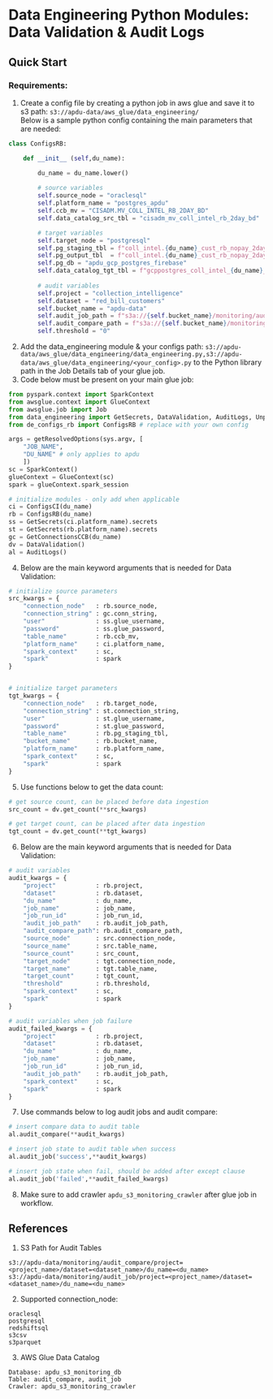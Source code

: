 # Data Engineering Python Modules: Data Validation & Audit Logs
## Quick Start

### Requirements:
1. Create a config file by creating a python job in aws glue and save it to s3 path: `s3://apdu-data/aws_glue/data_engineering/`
<br> Below is a sample python config containing the main parameters that are needed:
``` Python
class ConfigsRB:

    def __init__ (self,du_name):

        du_name = du_name.lower()
        
        # source variables
        self.source_node = "oraclesql"
        self.platform_name = "postgres_apdu"
        self.ccb_mv = "CISADM.MV_COLL_INTEL_RB_2DAY_BD"
        self.data_catalog_src_tbl = "cisadm_mv_coll_intel_rb_2day_bd"

        # target variables
        self.target_node = "postgresql"
        self.pg_staging_tbl = f"coll_intel.{du_name}_cust_rb_nopay_2days_staging"
        self.pg_output_tbl  = f"coll_intel.{du_name}_cust_rb_nopay_2days_output"
        self.pg_db = "apdu_gcp_postgres_firebase"
        self.data_catalog_tgt_tbl = f"gcppostgres_coll_intel_{du_name}_cust_rb_nopay_2days_staging"
        
        # audit variables
        self.project = "collection_intelligence"
        self.dataset = "red_bill_customers"
        self.bucket_name = "apdu-data"
        self.audit_job_path = f"s3a://{self.bucket_name}/monitoring/audit_job/project={self.project}/dataset={self.dataset}/du_name={du_name}"
        self.audit_compare_path = f"s3a://{self.bucket_name}/monitoring/audit_compare/project={self.project}/dataset={self.dataset}/du_name={du_name}"
        self.threshold = "0"

``` 

2. Add the data_engineering module & your configs path: `s3://apdu-data/aws_glue/data_engineering/data_engineering.py,s3://apdu-data/aws_glue/data_engineering/<your_config>.py` to the Python library path in the Job Details tab of your glue job.
3. Code below must be present on your main glue job:
``` Python
from pyspark.context import SparkContext
from awsglue.context import GlueContext
from awsglue.job import Job
from data_engineering import GetSecrets, DataValidation, AuditLogs, UnpackVariables
from de_configs_rb import ConfigsRB # replace with your own config

args = getResolvedOptions(sys.argv, [
    "JOB_NAME",
    "DU_NAME" # only applies to apdu
    ])
sc = SparkContext()
glueContext = GlueContext(sc)
spark = glueContext.spark_session

# initialize modules - only add when applicable
ci = ConfigsCI(du_name)
rb = ConfigsRB(du_name)
ss = GetSecrets(ci.platform_name).secrets
st = GetSecrets(rb.platform_name).secrets
gc = GetConnectionsCCB(du_name)
dv = DataValidation()
al = AuditLogs()

```
4. Below are the main keyword arguments that is needed for Data Validation:
``` Python
# initialize source parameters
src_kwargs = {
    "connection_node"   : rb.source_node,                    
    "connection_string" : gc.conn_string,            
    "user"              : ss.glue_username,
    "password"          : ss.glue_password,    
    "table_name"        : rb.ccb_mv,            
    "platform_name"     : ci.platform_name,
    "spark_context"     : sc,
    "spark"             : spark
}


# initialize target parameters
tgt_kwargs = {
    "connection_node"   : rb.target_node,                    
    "connection_string" : st.connection_string,            
    "user"              : st.glue_username,
    "password"          : st.glue_password,    
    "table_name"        : rb.pg_staging_tbl,        
    "bucket_name"       : rb.bucket_name,        
    "platform_name"     : rb.platform_name,
    "spark_context"     : sc,
    "spark"             : spark        
}
```
5. Use functions below to get the data count:
``` Python
# get source count, can be placed before data ingestion
src_count = dv.get_count(**src_kwargs)

# get target count, can be placed after data ingestion
tgt_count = dv.get_count(**tgt_kwargs)
```

6. Below are the main keyword arguments that is needed for Data Validation:
``` Python
# audit variables
audit_kwargs = {
    "project"           : rb.project,
    "dataset"           : rb.dataset,
    "du_name"           : du_name,
    "job_name"          : job_name,
    "job_run_id"        : job_run_id,
    "audit_job_path"    : rb.audit_job_path,
    "audit_compare_path": rb.audit_compare_path,
    "source_node"       : src.connection_node,
    "source_name"       : src.table_name,
    "source_count"      : src_count,
    "target_node"       : tgt.connection_node,
    "target_name"       : tgt.table_name,
    "target_count"      : tgt_count,
    "threshold"         : rb.threshold,
    "spark_context"     : sc,
    "spark"             : spark
}

# audit variables when job failure
audit_failed_kwargs = {
    "project"           : rb.project,
    "dataset"           : rb.dataset,
    "du_name"           : du_name,
    "job_name"          : job_name,
    "job_run_id"        : job_run_id,
    "audit_job_path"    : rb.audit_job_path,
    "spark_context"     : sc,
    "spark"             : spark
}
```

7. Use commands below to log audit jobs and audit compare:
``` Python
# insert compare data to audit table
al.audit_compare(**audit_kwargs)

# insert job state to audit table when success
al.audit_job('success',**audit_kwargs)

# insert job state when fail, should be added after except clause
al.audit_job('failed',**audit_failed_kwargs)
```
8. Make sure to add crawler `apdu_s3_monitoring_crawler` after glue job in workflow.

## References
1. S3 Path for Audit Tables
```
s3://apdu-data/monitoring/audit_compare/project=<project_name>/dataset=<dataset_name>/du_name=<du_name>
s3://apdu-data/monitoring/audit_job/project=<project_name>/dataset=<dataset_name>/du_name=<du_name>
```
2. Supported connection_node:
```
oraclesql
postgresql
redshiftsql
s3csv
s3parquet
```   

3. AWS Glue Data Catalog
```
Database: apdu_s3_monitoring_db
Table: audit_compare, audit_job
Crawler: apdu_s3_monitoring_crawler
```






